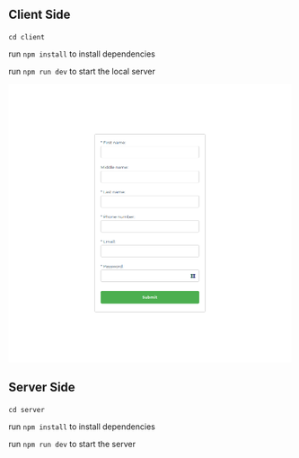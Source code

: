 ## Client Side

`cd client`

run `npm install` to install dependencies

run `npm run dev` to start the local server

![This is an image](8c220d87-7ce9-497c-9a9e-dd602ebd6be6.png)


## Server Side

`cd server`

run `npm install` to install dependencies

run `npm run dev` to start the server
